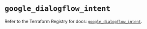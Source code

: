 # `google_dialogflow_intent`

Refer to the Terraform Registry for docs: [`google_dialogflow_intent`](https://registry.terraform.io/providers/hashicorp/google-beta/6.33.0/docs/resources/google_dialogflow_intent).
